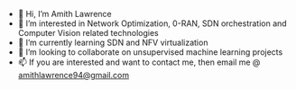 - 👋 Hi, I’m Amith Lawrence 
- 👀 I’m interested in Network Optimization, 0-RAN, SDN orchestration and Computer Vision related technologies
- 🌱 I’m currently learning SDN and NFV virtualization
- 💞️ I’m looking to collaborate on unsupervised machine learning projects
- 📫 If you are interested and want to contact me, then email me @ amithlawrence94@gmail.com

<!---
amithlawrence94/amithlawrence94 is a ✨ special ✨ repository because its `README.md` (this file) appears on your GitHub profile.
You can click the Preview link to take a look at your changes.
--->
